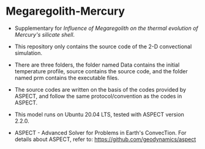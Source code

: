 # Megaregolith-Mercury
* Supplementary for *Influence of Megaregolith on the thermal evolution of Mercury's silicate shell*.  
  
* This repository only contains the source code of the 2-D convectional simulation. 

* There are three folders, the folder named Data contains the initial temperature profile, source contains the source code, and the folder named prm contains the executable files.

* The source codes are written on the basis of the codes provided by ASPECT, and follow the same protocol/convention as the codes in ASPECT.
  
* This model runs on Ubuntu 20.04 LTS, tested with ASPECT version 2.2.0.
  
* ASPECT - Advanced Solver for Problems in Earth's ConvecTion. For details about ASPECT, refer to: https://github.com/geodynamics/aspect
